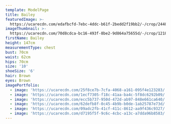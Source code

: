 ```yaml
---
template: ModelPage
title: Bailey
featuredImage: >-
  https://ucarecdn.com/edafbcfd-7ebc-4ddc-b61f-2bedd2f19bb2/-/crop/2448x1188/0,0/-/preview/
imageThumbnail: >-
  https://ucarecdn.com/70d8cdca-bc16-493f-8be2-9d864a75655d/-/crop/1218x1933/193,156/-/preview/
firstName: Bailey
height: 147cm
measurementType: chest
bust: 70cm
waist: 62cm
hips: 70cm
size: '10'
shoeSize: '6'
hair: Brown
eyes: Brown
imagePortfolio:
  - image: 'https://ucarecdn.com/25f8ce7b-7cfa-4068-a161-095f4e123283/'
  - image: 'https://ucarecdn.com/1ecf7305-f18c-41aa-ba4c-5f8dc6292b09/'
  - image: 'https://ucarecdn.com/ecc5b737-950d-472d-ab97-848e661ca640/'
  - image: 'https://ucarecdn.com/62defb8f-0c45-4b9b-b0de-1ab25787e73d/'
  - image: 'https://ucarecdn.com/09adc2fb-41cf-411c-8612-aa9f436c9327/'
  - image: 'https://ucarecdn.com/d7195f5f-9c6c-4cbc-a13c-a7dda96b8583/'
---
```


